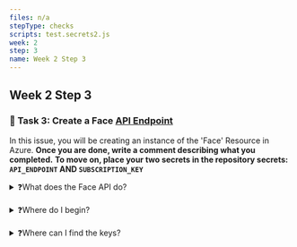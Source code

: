 ```yaml
---
files: n/a
stepType: checks
scripts: test.secrets2.js
week: 2
step: 3
name: Week 2 Step 3
---
```


## Week 2 Step 3

### 📝 Task 3: Create a Face [API Endpoint](https://smartbear.com/learn/performance-monitoring/api-endpoints/#:~:text=For%20APIs%2C%20an%20endpoint%20can,to%20carry%20out%20their%20function.&text=The%20place%20that%20APIs%20send,lives%2C%20is%20called%20an%20endpoint.)
In this issue, you will be creating an instance of the 'Face' Resource in Azure. **Once you are done, write a comment describing what you completed.** **To move on, place your two secrets in the repository secrets: `API_ENDPOINT` AND `SUBSCRIPTION_KEY`**


<details>
<summary>❓What does the Face API do?</summary>
</br>
The Face API will accept the image and return information about the face, specifically emotions. Watch this video on Microsoft Cognitive Services for an in-depth explanation: http://www.youtube.com/watch?v=2aA8OEZ1wk8 
</details>
<br>
<details>
<summary>❓Where do I begin?</summary>
</br>
1. Log into your Azure portal, press **Create a Resource**, the **AI + Machine Learning** tab on the left, and finally select **Face** and fill out the necessary information.Record and save the API endpoint and [subscription key](https://docs.microsoft.com/en-us/azure/api-management/api-management-subscriptions)
</details>
<br>

<details>
<summary>❓Where can I find the keys?</summary>
 </br>
* Navigate to the home page on the Micrsoft Azure portal (https://portal.azure.com/#home)

<img width="1440" alt="Screen Shot 2021-02-04 at 4 00 33 PM" src="https://user-images.githubusercontent.com/28051494/106971033-edac0000-6702-11eb-8243-1b5c2318f76d.png">

* Click on the resource you need the keys for

<img width="1438" alt="Screen Shot 2021-02-04 at 4 00 49 PM" src="https://user-images.githubusercontent.com/28051494/106971035-ef75c380-6702-11eb-965b-c3ef7b5a7574.png">

* On the left menu bar, locate the Resource Management section and click on "Keys and Endpoint"

<img width="1440" alt="Screen Shot 2021-02-04 at 12 26 36 PM" src="https://user-images.githubusercontent.com/28051494/106971042-f43a7780-6702-11eb-9e28-e6b2bc16fa22.png">
<br>




